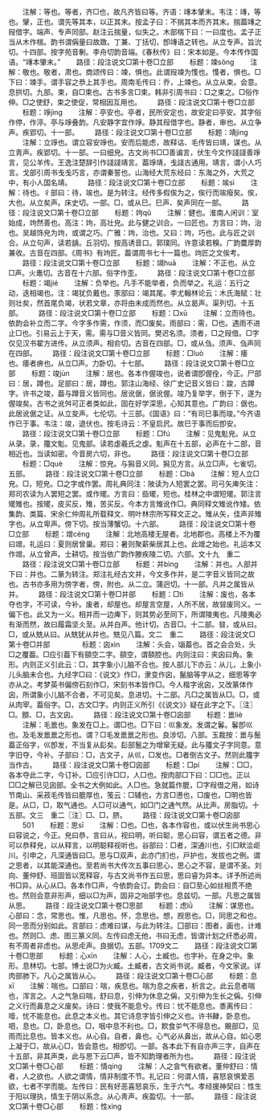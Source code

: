 <!-- { "loadSidebar": true } -->
　　注解：等也。等者，齐□也，故凡齐皆曰等。齐语：竱本肈末。韦注：竱，等也。肈，正也。谓先等其本，以正其末。按孟子曰：不揣其本而齐其末。揣葢竱之叚借字。端声、专声同部。赵注云揣量，似失之。木部椯下曰：一曰度也。孟子正当从木作椯。韵书谓偁量曰故敪。丁兼、丁括切，卽竱语之转也。从立专声。旨沇切。十四部。按字苑音剸。李舟切韵音端。《春秋传》曰：宋本如是。今本传作国语。“竱本肇末。”
　　路径：段注说文□第十卷□立部
　　标题：竦sǒnɡ
　　注解：敬也。敬者，肃也。商颂传曰：竦，惧也。此谓叚竦为愯也。愯者，惧也。□下曰：竦手。谓手容之恭上其手也。周南毛传曰：乔，上竦也。从立从束。会意。息拱切。九部。束，自□束也。古书多言□束。韩非引周书曰：□之束之。□俗作伸。□之使舒，束之使促，常相因互用也。
　　路径：段注说文□第十卷□立部
　　标题：竫jìnɡ
　　注解：亭安也。亭者，民所安定也，故安定曰亭安。其字俗作停，作渟。亭与竫叠韵。凡安静字宜作竫。静其叚借字也。静者，审也。从立争声。疾郢切。十一部。
　　路径：段注说文□第十卷□立部
　　标题：靖jìnɡ
　　注解：立竫也。谓立容安竫也。安而后能虑，故释诂、毛传皆曰靖，谋也。从立靑声。疾郢切。十一部。一曰细皃。古文尚书□□善谝言，伏生今文作諓諓善竫言，见公羊传。王逸注楚辞引作諓諓靖言。葢竫靖，戋諓古通用。靖言，谓小人巧言。戈部引周书戋戋巧言，亦谓秦誓也。山海经大荒东经曰：东海之外，大荒之中，有小人国名靖。
　　路径：段注说文□第十卷□立部
　　标题：竢sì
　　注解：待也。彳部曰：待，竢也。是为转注。经传多假俟为之，俟行而竢癈矣。俟，大也。从立矣声。床史切。一部。□，或从巳。巳声、矣声同在一部。
　　路径：段注说文□第十卷□立部
　　标题：竘qǔ
　　注解：健也。淮南人闲训：室始成，竘然善也。高注：竘，高壮皃。此与健之训合。一曰匠也。方言曰：竘，治也。吴越饰皃为竘，或谓之巧。广雅：竘，治也。又曰：竘，巧也。此与匠之训合。从立句声，读若龋。丘羽切。按高诱音口。郭璞同。许意读若糗。广韵麌厚韵兼收。古音在四部。《周书》有竘匠。葢谓周书七十一篇也。竘匠之文俟考。
　　路径：段注说文□第十卷□立部
　　标题：竵huā
　　注解：不正也。从立□声。火鼃切。古音在十六部。俗字作歪。
　　路径：段注说文□第十卷□立部
　　标题：竭jié
　　注解：负举也。凡手不能举者，负而举之。礼运：五行之动，迭相竭也。注：竭犹负戴也。豕部曰：竭其尾。李尤翰林论云：木氏海赋：壮则壮矣，然首尾负竭，状若文章，亦将由未成而然也。从立曷声。渠列切。十五部。
　　路径：段注说文□第十卷□立部
　　标题：□xū
　　注解：立而待也。依韵会补立而二字。今字多作需，作须，而□废矣。雨部曰：需，□也。遇雨不进止□也。引易云上于天，需。需与□音义皆同。樊迟名须。须者，□之叚借。□字仅见汉书翟方进传。从立须声。相俞切。古音在四部。□，或从刍。须声、刍声同在四部。
　　路径：段注说文□第十卷□立部
　　标题：□luò
　　注解：痿也。痿者痹也。从立□声。力卧切。十七部。
　　路径：段注说文□第十卷□立部
　　标题：竣jùn
　　注解：居也。各本作偓竣也，说者谓卽偓佺，今正。尸部曰：居，蹲也。足部曰：居，蹲也。郭注山海经、徐广史记音义皆曰：踆，古蹲字。许书之竣，葢与蹲音义皆同也。居讹倨，倨讹偓。竣乃复举字，倒于下，遂为偓竣矣。古书之讹舛可正者类如此，固在好学深思，心知其意也。广韵曰：倨也。此居讹倨之证。从立夋声。七伦切。十三部。《国语》曰：“有司巳事而竣。”今齐语作已于事。韦注：竣，退伏也。按毛诗云：不皇启凥。故巳于事而后卽安。
　　路径：段注说文□第十卷□立部
　　标题：□fú
　　注解：见鬼鬽皃。从立从录。录，籒文鬽。见鬼部。读若虙羲氏之虙。鬽声在十五部，必声在十二部，音相近也。当读如密。今音房六切，非也。
　　路径：段注说文□第十卷□立部
　　标题：□què
　　注解：惊皃。与獡音义同。獡见方言。从立□声。七雀切。五部。
　　路径：段注说文□第十卷□立部
　　标题：□bà
　　注解：短人立□皃。□，短皃。□之字或作罢。周礼典同注：陂读为人短罢之罢。司弓矢庳矢注：郑司农读为人罢短之罢。或作矲。方言曰：啙矲，短也。桂林之中谓短矲。郭注言矲雉也。按矲，皮买反，雉，苦买反。今本方言雉讹作□。典同释文雉讹作矮。依集韵、类篇、宋余仁仲周礼所载释文、明叶林宗所写释文正之。雉从矢，佳声非雉字也。从立卑声。傍下切。按当薄蟹切。十六部。
　　路径：段注说文□第十卷□立部
　　标题：竲cénɡ
　　注解：北地高楼无屋者。北地郡也。高楼上不为覆曰竲。礼运曰：夏则居曾巢。郑曰：暑则聚薪柴居其上也。此竲之始也。礼运本又作竲。从立曾声。士耕切。按当依广韵作滕疾陵二切。六部。文十九　重二
　　路径：段注说文□第十卷□立部
　　标题：并bìnɡ
　　注解：并也。人部并下曰：并也。二篆为转注。郑注礼经古文并，今文多作并，是二字音义皆同之故也。古书亦多用为傍字者，傍，附也。从二立。蒲迥切。十一部。凡并之属皆从并。
　　路径：段注说文□第十卷□并部
　　标题：□tì
　　注解：废也，各本夺也字，不可读，今补。废者，却屋也。却屋言空屋，人所不居，故暜废同义。一偏下也。此又为一义。相并而一边庳下，则其势必至同下，所谓陵夷也。凡陵夷必有渐而然，故曰履霜坚仌至。从并白声。他计切。古音□。十二部。暜，或从曰。□，或从兟从曰。从兟犹从并也。兟见八篇。文二　重二
　　路径：段注说文□第十卷□并部
　　
　　标题：囟xìn
　　注解：头会，匘葢也。首之会合处，头□之覆葢。□应引葢下有頟空二字。頟空，谓頟腔也。内则注曰：夹囟曰角。象形。内则正义引此云：□，其字象小儿脑不合也。按人部儿下亦云：从儿，上象小儿头脑未合也。九经字□曰：《说文》作□，隶变作囟，鬣脑等字从之，细思等字亦从之。考梦英书偏傍石刻作□，宋刻书本皆作□。今人楷字讹囟，又改篆体作囟，所谓象小儿脑不合者，不可见矣。息进切。十二部。凡□之属皆从□。□，或从肉宰。葢俗字。□，古文□字。内则正义所引《《说文》》疑在此字之下。〖注〗□。顖、□，古文囟。
　　路径：段注说文□第十卷□囟部
　　标题：巤liè
　　注解：毛巤也。象发在□上。谓□也。□下曰：巛象发。发谓之鬊。鬊卽巛也。及毛发巤巤之形也。谓？□毛发巤巤之形也。良涉切。八部。玉裁按：巤与鬛葢正俗字，巛卽发，不当复从髟矣。髟部鬛之为增窜无疑。此与籒文子字同意。意字旧夺，今补。子部曰：□，古文子，从巛，□发也。□者倒古文子。然则此籒字当作古。
　　路径：段注说文□第十卷□囟部
　　标题：□pí
　　注解：□□，各本夺此二字，今订补。□应引许□□，人□也。按肉部□下曰：□□也。正以□□之解已见囟部。全书之大例如此。人□也。急就篇作膍，□字叚借之用，如诗节南山、采菽毛传皆曰膍厚也，笺云：□辅也，方言□懑也，□废也，□明也皆是。从□，□，取气通也。人□可以通气，如□门之通气然。从比声。房脂切。十五部。文三　重二〖注〗□、□，脐。
　　路径：段注说文□第十卷□囟部
　　501
　　标题：思sī
　　注解：□也。□也，各本作容也，或以伏生尚书思心曰容说之，今正。皃曰恭，言曰从，视曰明，听曰聪，思心曰容，谓五者之德。非可以恭释皃，以从释言，以明聪释视听也。谷部曰：□者，深通川也，引□畎浍歫川。引申之，凡深通皆曰□。思与□双声，此亦门扪也，戸护也，发拔也之例。谓之思者，以其能深通也。至若尚书大传次五事曰思心，思心之不容，是谓不圣。刘向、董仲舒、班固皆以宽释容，与古文尚书作五曰思，思曰睿为异本。详予所述尚书□异。从心从□。各本作□声，今依韵会订。韵会曰：自□至心如丝相贯不绝也。然则会意非形声，细以□为声，固非之咍部字也。息兹切。一部。凡思之属皆从思。
　　路径：段注说文□第十卷□思部
　　标题：虑lǜ
　　注解：谋思也。心部曰：念，常思也。惟，凡思也。怀，念思也。想，觊思也。□，同思之和也。同一思而分别如此。言部曰：虑难曰谋，与此为转注。囗部曰：图者，画也，计难也。然则□、虑、图三篆义同。左传曰虑无他，书曰无虑，皆谓计划之纤悉必周，有不周者非虑也。从思虍声。良据切。五部。1709文二
　　路径：段注说文□第十卷□思部
　　标题：心xīn
　　注解：人心，土臧也。也字补。在身之中。象形。息林切。七部。博士说□为火臧。土臧者，古文尚书说。臧者，今文家说。详肉部肺下。凡心之属皆从心。
　　路径：段注说文□第十卷□心部
　　标题：息xī
　　注解：喘也。口部曰：喘，疾息也。喘为息之疾者，析言之。此云息者喘也，浑言之。人之气急曰喘，舒曰息，引伸为休息之偁，又引伸为生长之偁。引伸之义行而鼻息之义废矣。诗曰：使我不能息兮。传曰：忧不能息也。黍离传曰：噎，忧不能息也。此息之本义也。其它诗息字皆引伸之义也。许书齂，卧息也。呬，息也。□，卧息也。□，咽中息不利也。□，飮食屰气不得息也。覞部□，见雨而比息也。皆本义也。从心自。自者，鼻也。心气必从鼻出，故从心自。如心思上凝于□，故从心□，皆会意也。相卽切。一部。各本此下有自亦声三字，自声在十五部，非其声类，此与思下云□声，皆不知韵理者所为也。
　　路径：段注说文□第十卷□心部
　　标题：情qínɡ
　　注解：人之侌气有欲者。董仲舒曰：情者，人之欲也。人欲之谓情，情非制度不节。礼记曰：何谓人情，喜怒哀惧爱恶欲，七者不学而能。左传曰：民有好恶喜怒哀乐，生于六气。孝经援神契曰：性生于阳以理执，情生于阴以系念。从心靑声。疾盈切。十一部。
　　路径：段注说文□第十卷□心部
　　标题：性xìnɡ
